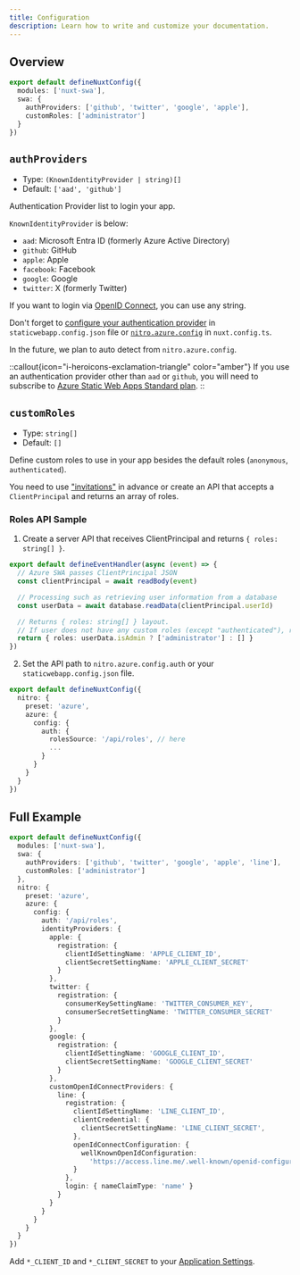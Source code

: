 ```yaml
---
title: Configuration
description: Learn how to write and customize your documentation.
---
```


## Overview

```ts [nuxt.config.ts]
export default defineNuxtConfig({
  modules: ['nuxt-swa'],
  swa: {
    authProviders: ['github', 'twitter', 'google', 'apple'],
    customRoles: ['administrator']
  }
})
```

## `authProviders`

- Type: `(KnownIdentityProvider | string)[]`
- Default: `['aad', 'github']`

Authentication Provider list to login your app.

`KnownIdentityProvider` is below:
- `aad`: Microsoft Entra ID (formerly Azure Active Directory)
- `github`: GitHub
- `apple`: Apple
- `facebook`: Facebook
- `google`: Google
- `twitter`: X (formerly Twitter)

If you want to login via [OpenID Connect](https://openid.net/connect/), you can use any string.

Don't forget to [configure your authentication provider](https://learn.microsoft.com/azure/static-web-apps/authentication-custom?tabs=openid-connect%2Cinvitations#configure-a-custom-identity-provider) in `staticwebapp.config.json` file or [`nitro.azure.config`](https://nitro.unjs.io/deploy/providers/azure#configuration) in `nuxt.config.ts`.

In the future, we plan to auto detect from `nitro.azure.config`.

::callout{icon="i-heroicons-exclamation-triangle" color="amber"}
If you use an authentication provider other than `aad` or `github`, you will need to subscribe to  [Azure Static Web Apps Standard plan](https://learn.microsoft.com/en-us/azure/static-web-apps/plans).
::

## `customRoles`

- Type: `string[]`
- Default: `[]`

Define custom roles to use in your app besides the default roles (`anonymous`, `authenticated`).

You need to use ["invitations"](https://learn.microsoft.com/azure/static-web-apps/authentication-custom?tabs=aad%2Cinvitations#manage-roles) in advance or create an API that accepts a `ClientPrincipal` and returns an array of roles.

### Roles API Sample

1. Create a server API that receives ClientPrincipal and returns `{ roles: string[] }`.

```ts [server/api/roles.get.ts]
export default defineEventHandler(async (event) => {
  // Azure SWA passes ClientPrincipal JSON
  const clientPrincipal = await readBody(event)

  // Processing such as retrieving user information from a database
  const userData = await database.readData(clientPrincipal.userId)

  // Returns { roles: string[] } layout.
  // If user does not have any custom roles (except "authenticated"), returns [].
  return { roles: userData.isAdmin ? ['administrator'] : [] }
})
```

2. Set the API path to `nitro.azure.config.auth` or your `staticwebapp.config.json` file.

```ts [nuxt.config.ts]
export default defineNuxtConfig({
  nitro: {
    preset: 'azure',
    azure: {
      config: {
        auth: {
          rolesSource: '/api/roles', // here
          ...
        }
      }
    }
  }
})
```

## Full Example

```ts [nuxt.config.ts]
export default defineNuxtConfig({
  modules: ['nuxt-swa'],
  swa: {
    authProviders: ['github', 'twitter', 'google', 'apple', 'line'],
    customRoles: ['administrator']
  },
  nitro: {
    preset: 'azure',
    azure: {
      config: {
        auth: '/api/roles',
        identityProviders: {
          apple: {
            registration: {
              clientIdSettingName: 'APPLE_CLIENT_ID',
              clientSecretSettingName: 'APPLE_CLIENT_SECRET'
            }
          },
          twitter: {
            registration: {
              consumerKeySettingName: 'TWITTER_CONSUMER_KEY',
              consumerSecretSettingName: 'TWITTER_CONSUMER_SECRET'
            }
          },
          google: {
            registration: {
              clientIdSettingName: 'GOOGLE_CLIENT_ID',
              clientSecretSettingName: 'GOOGLE_CLIENT_SECRET'
            }
          },
          customOpenIdConnectProviders: {
            line: {
              registration: {
                clientIdSettingName: 'LINE_CLIENT_ID',
                clientCredential: {
                  clientSecretSettingName: 'LINE_CLIENT_SECRET',
                },
                openIdConnectConfiguration: {
                  wellKnownOpenIdConfiguration:
                    'https://access.line.me/.well-known/openid-configuration',
                }
              },
              login: { nameClaimType: 'name' }
            }
          }
        }
      }
    }
  }
})
```

Add `*_CLIENT_ID` and `*_CLIENT_SECRET` to your [Application Settings](https://learn.microsoft.com/azure/static-web-apps/application-settings).
